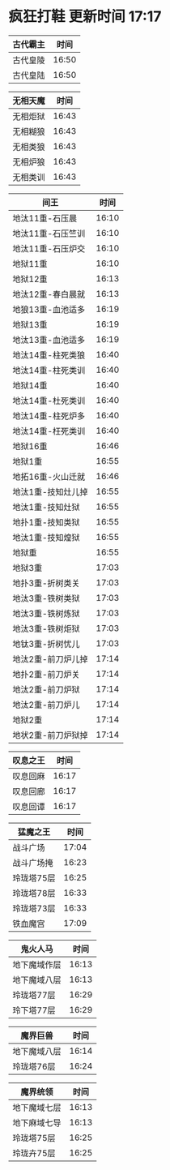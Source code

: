 # 疯狂打鞋 更新时间 17:17

| 古代霸主   | 时间    |
|--------|-------|
| 古代皇陵 | 16:50 |
| 古代皇陆 | 16:50 |

| 无相天魔   | 时间    |
|--------|-------|
| 无相炬狱 | 16:43 |
| 无相糊狼 | 16:43 |
| 无相类狼 | 16:43 |
| 无相炉狼 | 16:43 |
| 无相类训 | 16:43 |

| 间王   | 时间    |
|--------|-------|
| 地汰11重-石压晨 | 16:10 |
| 地汰11重-石压竺训 | 16:10 |
| 地汰11重-石压炉交 | 16:10 |
| 地狱11重 | 16:10 |
| 地狱12重 | 16:13 |
| 地汰12重-春白晨就 | 16:13 |
| 地狼13重-血池适多 | 16:19 |
| 地狱13重 | 16:19 |
| 地汰13重-血池适多 | 16:19 |
| 地汰14重-柱死类狼 | 16:40 |
| 地汰14重-柱死类训 | 16:40 |
| 地狱14重 | 16:40 |
| 地汰14重-杜死类训 | 16:40 |
| 地汰14重-柱死炉多 | 16:40 |
| 地汰14重-枉死类训 | 16:40 |
| 地狱16重 | 16:46 |
| 地狱1重 | 16:55 |
| 地拓16重-火山迁就 | 16:46 |
| 地汰1重-技知灶儿掉 | 16:55 |
| 地汰1重-技知灶狱 | 16:55 |
| 地扑1重-技知类狱 | 16:55 |
| 地汰1重-技知煌狱 | 16:55 |
| 地狱重 | 16:55 |
| 地狱3重 | 17:03 |
| 地扑3重-折树类关 | 17:03 |
| 地汰3重-铁树类狱 | 17:03 |
| 地汰3重-铁树炼狱 | 17:03 |
| 地汰3重-铁树炬狱 | 17:03 |
| 地钛3重-折树忧儿 | 17:03 |
| 地汰2重-前刀炉儿掉 | 17:14 |
| 地扑2重-前刀炉关 | 17:14 |
| 地汰2重-前刀炉狱 | 17:14 |
| 地汰2重-前刀炉儿 | 17:14 |
| 地狱2重 | 17:14 |
| 地状2重-前刀炉狱掉 | 17:14 |

| 叹息之王   | 时间    |
|--------|-------|
| 叹息回麻 | 16:17 |
| 叹息回廊 | 16:17 |
| 叹息回谭 | 16:17 |

| 猛魔之王   | 时间    |
|--------|-------|
| 战斗广场 | 17:04 |
| 战斗广场掩 | 16:23 |
| 玲珑塔75层 | 16:25 |
| 玲珑塔78层 | 16:33 |
| 玲珑塔73层 | 16:33 |
| 铁血魔宫 | 17:09 |

| 鬼火人马   | 时间    |
|--------|-------|
| 地下魔域作层 | 16:13 |
| 地下魔域八层 | 16:13 |
| 玲珑塔77层 | 16:29 |
| 玲下塔77层 | 16:29 |

| 魔界巨兽   | 时间    |
|--------|-------|
| 地下魔域八层 | 16:14 |
| 玲珑塔76层 | 16:24 |

| 魔界统领   | 时间    |
|--------|-------|
| 地下魔域七层 | 16:13 |
| 地下麻域七导 | 16:13 |
| 玲珑塔75层 | 16:25 |
| 玲珑卉75层 | 16:25 |